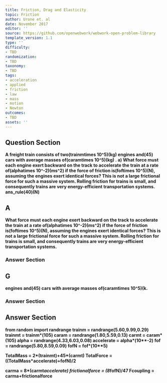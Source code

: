 ```yaml
---
title: Friction, Drag and Elasticity
topic: Friction
author: Urone et. al
date: November 2017
editor: ''
source: https://github.com/openwebwork/webwork-open-problem-library
template_version: 1.1
type: ''
difficulty:
- TBD
randomization:
- TBD
taxonomy:
- TBD
tags:
- acceleration
- applied
- friction
- law
- mass
- motion
- Newton
outcomes:
- TBD
assets: ''
---
```


## Question Section 

<b>
A freight train consists of two(trainmtimes 10^5)(kg) engines and(45) cars with average masses of(caramtimes 10^5)(kg) . 
a) What force must each engine exert backward on the track to accelerate the train at a rate of(alphatimes 10^-2)(ms^2) if the force of friction is(foftimes 10^5)(N), assuming the engines exert identical forces? This is not a large frictional force for such a massive system. Rolling friction for trains is small, and consequently trains are very energy-efficient transportation systems. 
ans_rule(40)(N)

## A
What force must each engine exert backward on the track to accelerate the train at a rate of(alphatimes 10^-2)(ms^2) if the force of friction is(foftimes 10^5)(N), assuming the engines exert identical forces? This is not a large frictional force for such a massive system. Rolling friction for trains is small, and consequently trains are very energy-efficient transportation systems. 
### Answer Section
## G
engines and(45) cars with average masses of(caramtimes 10^5)(k. 
### Answer Section


## Answer Section

from random import randrange
trainm = randrange(5.60,9.99,0.29)
trainmt = trainm*(10**5)
caram = randrange(1.80,5.59,0.13)
carmt = caram*(10**5)
alpha = randrange(4.33,6.03,0.08)
accelerate = alpha*(10**-2)
fof = randrange(5.80,8.59,0.09)
fofN = fof*(10**5)

TotalMass = 2*(trainmt)+45*(carmt)
TotalForce = ((TotalMass*accelerate)+fofN)/2

carma = 8*(carmt*accelerate)
frictionalforce = (8*fofN)/47
Fcoupling = carma+frictionalforce